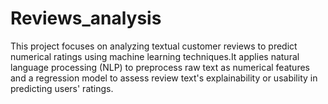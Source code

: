 # Reviews_analysis

This project focuses on analyzing textual customer reviews to predict numerical ratings using machine learning techniques.It applies natural language processing (NLP) to preprocess raw text as numerical features and a regression model to assess review text's explainability or usability in predicting users' ratings.
